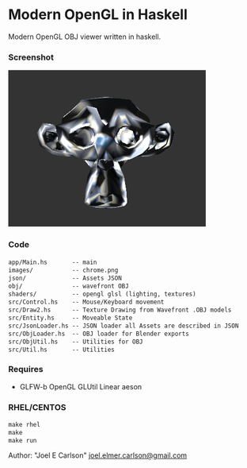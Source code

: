 # Modern OpenGL in Haskell

Modern OpenGL OBJ viewer written in haskell.

### Screenshot
![monkey.png](images/monkey.png)

### Code

```
app/Main.hs       -- main
images/           -- chrome.png
json/             -- Assets JSON
obj/              -- wavefront OBJ
shaders/          -- opengl glsl (lighting, textures)
src/Control.hs    -- Mouse/Keyboard movement
src/Draw2.hs      -- Texture Drawing from Wavefront .OBJ models
src/Entity.hs     -- Moveable State
src/JsonLoader.hs -- JSON loader all Assets are described in JSON
src/ObjLoader.hs  -- OBJ loader for Blender exports
src/ObjUtil.hs    -- Utilities for OBJ
src/Util.hs       -- Utilities
```

### Requires
* GLFW-b OpenGL GLUtil Linear aeson

### RHEL/CENTOS
```
make rhel
make
make run
```

Author: "Joel E Carlson" <joel.elmer.carlson@gmail.com>
